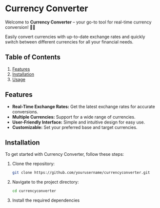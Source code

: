 # Currency Converter

Welcome to **Currency Converter** – your go-to tool for real-time currency conversion! 💱✨

Easily convert currencies with up-to-date exchange rates and quickly switch between different currencies for all your financial needs.

## Table of Contents
1. [Features](#features)
2. [Installation](#installation)
3. [Usage](#usage)

## Features
- **Real-Time Exchange Rates:** Get the latest exchange rates for accurate conversions.
- **Multiple Currencies:** Support for a wide range of currencies.
- **User-Friendly Interface:** Simple and intuitive design for easy use.
- **Customizable:** Set your preferred base and target currencies.

## Installation

To get started with Currency Converter, follow these steps:

1. Clone the repository:
    ```bash
    git clone https://github.com/yourusername/currencyconverter.git
    ```

2. Navigate to the project directory:
    ```bash
    cd currencyconverter
    ```

3. Install the required dependencies
